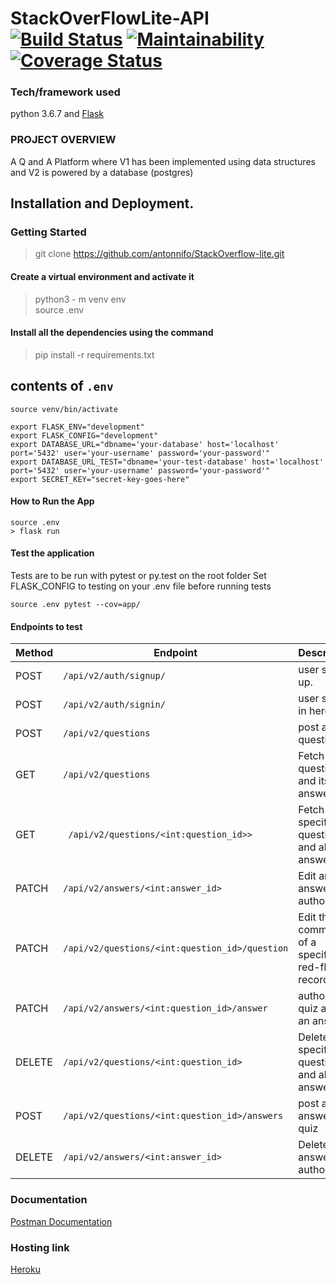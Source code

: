# StackOverFlowLite-API [![Build Status](https://travis-ci.org/antonnifo/StackOverflow-lite.svg?branch=develop)](https://travis-ci.org/antonnifo/StackOverflow-lite) [![Maintainability](https://api.codeclimate.com/v1/badges/5c190be007229b41d114/maintainability)](https://codeclimate.com/github/antonnifo/StackOverflow-lite/maintainability) [![Coverage Status](https://coveralls.io/repos/github/antonnifo/StackOverflow-lite/badge.svg?branch=develop)](https://coveralls.io/github/antonnifo/StackOverflow-lite?branch=develop)

### Tech/framework used  
python 3.6.7 and [Flask](http://flask.pocoo.org/docs/dev/)   
### PROJECT OVERVIEW  
A Q and A Platform where V1 has been implemented using data structures and V2 is powered by a database (postgres) 
## Installation and Deployment. 
### Getting Started 
> git clone https://github.com/antonnifo/StackOverflow-lite.git 
#### Create a virtual environment and activate it 
> python3 - m venv env  
> source .env  
#### Install all the dependencies using the command
> pip install -r requirements.txt
## contents of `.env`   
```  
source venv/bin/activate  

export FLASK_ENV="development"   
export FLASK_CONFIG="development"  
export DATABASE_URL="dbname='your-database' host='localhost' port='5432' user='your-username' password='your-password'"   
export DATABASE_URL_TEST="dbname='your-test-database' host='localhost' port='5432' user='your-username' password='your-password'"   
export SECRET_KEY="secret-key-goes-here"
``` 
#### How to Run the App
 ```   
source .env
> flask run   
```

#### Test the application  
Tests are to be run with pytest or py.test on the root folder
Set FLASK_CONFIG to testing on your .env file before running tests   

`source .env
pytest --cov=app/`   
#### Endpoints to test  

| Method | Endpoint                                    | Description                                    |  
| ------ | ------------------------------------------- | ---------------------------------------------- |  
|POST    |`/api/v2/auth/signup/`                        |user signs up.                                 |  
|POST    |`/api/v2/auth/signin/`                       |user signs in here.                              |  
| POST   | `/api/v2/questions `                         | post a question.                      |  
| GET    | `/api/v2/questions `                         | Fetch all questions and its answers.                    |  
| GET    |` /api/v2/questions/<int:question_id>>`            | Fetch a specific question and all its answers.              |  
| PATCH  | `/api/v2/answers/<int:answer_id> `  | Edit an answer you authored.        |  
| PATCH  | `/api/v2/questions/<int:question_id>/question `   | Edit the comment of a specific red-flag record.         |  
| PATCH  | `/api/v2/answers/<int:question_id>/answer `   | author of a quiz accept an answer.         |
| DELETE | `/api/v2/questions/<int:question_id> `           | Delete a specific question and all its answers.             |    
|POST    |`/api/v2/questions/<int:question_id>/answers`                           |post an answer to a quiz                          |  
| DELETE | `/api/v2/answers/<int:answer_id> `           | Delete an answer you authored.   |
    
 
 ### Documentation  
 [Postman Documentation](https://web.postman.co/collections/5023026-a96230fc-692f-48da-91f1-e0d44d764d2c?workspace=4d54ae63-9d4b-4731-82b0-90598d247bfc#1d56fb24-901e-4d08-857a-d00d47f50894 "My postman docs link") 
 ### Hosting link
 [Heroku](https://wakali-stack.herokuapp.com/)
